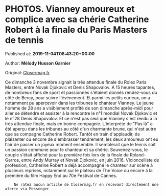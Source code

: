
# PHOTOS. Vianney amoureux et complice avec sa chérie Catherine Robert à la finale du Paris Masters de tennis

Published at: **2019-11-04T08:43:20+00:00**

Author: **Mélody Husson Garnier**

Original: [Closermag.fr](https://www.closermag.fr/people/photos-vianney-amoureux-et-complice-avec-sa-cherie-catherine-robert-a-la-finale-1043964)

Ce dimanche 3 novembre signait la très attendue finale du Rolex Paris Masters, entre Novak Djokovic et Denis Shapovalov. A 15 heures tapantes, de nombreux fans de sport et passionnés s'étaient donnés rendez-vous du côté de Bercy, pour suivre l'événement. Et parmi les petits curieux, on a notamment pu apercevoir dans les tribunes le chanteur Vianney.
Le jeune homme de 28 ans a visiblement profité de son dimanche après-midi pour aller se détendre et assister à la rencontre le n°1 mondial Novak Djokovic et le n°28 Denis Shapovalov. Et ce n'est pas seul que Vianney s'est rendu à la très attendue finale, mais en bonne compagnie. L'interprète de "Pas là" a été aperçu dans les tribunes au côté d'un charmante brune, qui n'est autre que sa compagne Catherine Robert.
Tantôt en train d'applaudir, de plaisanter ou encore de s'embrasser tendrement, les deux amoureux ont eu l'air de passer un joyeux moment ensemble. Il semblerait que le tennis soit un passion commune pour le chanteur et sa chérie. Souvenez-vous, le couple s'était affiché pour la première fois lors de la finale de Roland-Garros, entre Andy Murray et Novak Djokovic, en juin 2016. Violoncelliste de profession, Catherine Robert a déjà accompagné le chanteur sur scène à plusieurs reprises, notamment sur le plateau de The Voice ou encore à la première du film Happy End au 70e Festival de Cannes.

        Ne ratez aucun article de Closermag.fr en recevant directement une alerte via Messenger
      
